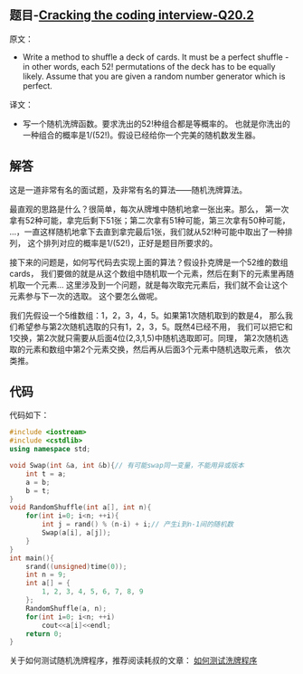 ## 题目-[Cracking the coding interview-Q20.2](http://hawstein.com/2013/02/24/20.2/)
原文：
- Write a method to shuffle a deck of cards. It must be a perfect shuffle - in other words, each 52! permutations of the deck has to be equally likely. Assume that you are given a random number generator which is perfect.

译文：
- 写一个随机洗牌函数。要求洗出的52!种组合都是等概率的。 也就是你洗出的一种组合的概率是1/(52!)。假设已经给你一个完美的随机数发生器。

## 解答
这是一道非常有名的面试题，及非常有名的算法——随机洗牌算法。

最直观的思路是什么？很简单，每次从牌堆中随机地拿一张出来。那么， 第一次拿有52种可能，拿完后剩下51张；第二次拿有51种可能，第三次拿有50种可能， …，一直这样随机地拿下去直到拿完最后1张，我们就从52!种可能中取出了一种排列， 这个排列对应的概率是1/(52!)，正好是题目所要求的。

接下来的问题是，如何写代码去实现上面的算法？假设扑克牌是一个52维的数组cards， 我们要做的就是从这个数组中随机取一个元素，然后在剩下的元素里再随机取一个元素… 这里涉及到一个问题，就是每次取完元素后，我们就不会让这个元素参与下一次的选取。 这个要怎么做呢。

我们先假设一个5维数组：1，2，3，4，5。如果第1次随机取到的数是4， 那么我们希望参与第2次随机选取的只有1，2，3，5。既然4已经不用， 我们可以把它和1交换，第2次就只需要从后面4位(2,3,1,5)中随机选取即可。同理， 第2次随机选取的元素和数组中第2个元素交换，然后再从后面3个元素中随机选取元素， 依次类推。

## 代码
代码如下：
```C++
#include <iostream>
#include <cstdlib>
using namespace std;

void Swap(int &a, int &b){// 有可能swap同一变量，不能用异或版本
    int t = a;
    a = b;
    b = t;
}
void RandomShuffle(int a[], int n){
    for(int i=0; i<n; ++i){
        int j = rand() % (n-i) + i;// 产生i到n-1间的随机数
        Swap(a[i], a[j]);
    }
}
int main(){
    srand((unsigned)time(0));
    int n = 9;
    int a[] = {
        1, 2, 3, 4, 5, 6, 7, 8, 9
    };
    RandomShuffle(a, n);
    for(int i=0; i<n; ++i)
        cout<<a[i]<<endl;
    return 0;
}
```
关于如何测试随机洗牌程序，推荐阅读耗叔的文章： [如何测试洗牌程序](http://coolshell.cn/articles/8593.html)
